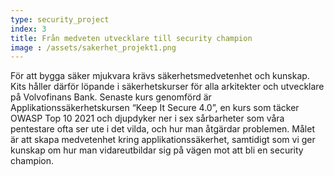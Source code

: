 ```yaml
---
type: security_project
index: 3
title: Från medveten utvecklare till security champion
image : /assets/sakerhet_projekt1.png
---
```


För att bygga säker mjukvara krävs säkerhetsmedvetenhet och kunskap. Kits håller därför löpande i säkerhetskurser för alla arkitekter och utvecklare på Volvofinans Bank.
Senaste kurs genomförd är Applikationssäkerhetskursen “Keep It Secure 4.0”, en kurs som täcker OWASP Top 10 2021 och djupdyker ner i sex sårbarheter som våra pentestare ofta ser ute i det vilda, och hur man åtgärdar problemen. Målet är att skapa medvetenhet kring applikationssäkerhet, samtidigt som vi ger kunskap om hur man vidareutbildar sig på vägen mot att bli en security champion.
